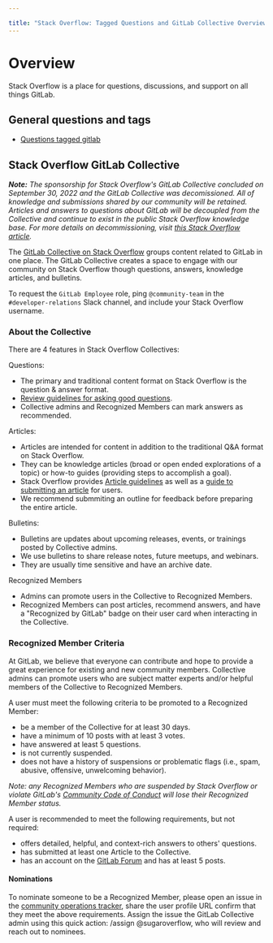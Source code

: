 ```yaml
---

title: "Stack Overflow: Tagged Questions and GitLab Collective Overview"
---
```








# Overview

Stack Overflow is a place for questions, discussions, and support on all things GitLab.

## General questions and tags 

- [Questions tagged gitlab](https://stackoverflow.com/questions/tagged/gitlab)

## Stack Overflow GitLab Collective

***Note:** The sponsorship for Stack Overflow's GitLab Collective concluded on September 30, 2022 and the GitLab Collective was decomissioned. All of knowledge and submissions shared by our community will be retained. Articles and answers to questions about GitLab will be decoupled from the Collective and continue to exist in the public Stack Overflow knowledge base. For more details on decommissioning, visit [this Stack Overflow article](https://stackoverflow.com/help/collectives-decommissioned).*

The [GitLab Collective on Stack Overflow](https://stackoverflow.com/collectives/gitlab) groups content related to GitLab in one place. The GitLab Collective creates a space to engage with our community on Stack Overflow though questions, answers, knowledge articles, and bulletins.

To request the `GitLab Employee` role, ping `@community-team` in the `#developer-relations` Slack channel, and include your Stack Overflow username.

### About the Collective

There are 4 features in Stack Overflow Collectives:  

Questions:
* The primary and traditional content format on Stack Overflow is the question & answer format.
* [Review guidelines for asking good questions](https://stackoverflow.com/help/how-to-ask).
* Collective admins and Recognized Members can mark answers as recommended.

Articles:
* Articles are intended for content in addition to the traditional Q&A format on Stack Overflow. 
* They can be knowledge articles (broad or open ended explorations of a topic) or how-to guides (providing steps to accomplish a goal).
* Stack Overflow provides [Article guidelines](https://stackoverflow.com/help/article-guidelines) as well as a [guide to submitting an article](https://stackoverflow.com/help/propose-article) for users. 
* We recommend submmiting an outline for feedback before preparing the entire article.

Bulletins:
* Bulletins are updates about upcoming releases, events, or trainings posted by Collective admins. 
* We use bulletins to share release notes, future meetups, and webinars.
* They are usually time sensitive and have an archive date.

Recognized Members
* Admins can promote users in the Collective to Recognized Members. 
* Recognized Members can post articles, recommend answers, and have a "Recognized by GitLab" badge on their user card when interacting in the Collective.

### Recognized Member Criteria

At GitLab, we believe that everyone can contribute and hope to provide a great experience for existing and new community members. Collective admins can promote users who are subject matter experts and/or helpful members of the Collective to Recognized Members.  

A user must meet the following criteria to be promoted to a Recognized Member:
* be a member of the Collective for at least 30 days.
* have a minimum of 10 posts with at least 3 votes.
* have answered at least 5 questions.
* is not currently suspended.
* does not have a history of suspensions or problematic flags (i.e., spam, abusive, offensive, unwelcoming behavior).

_Note: any Recognized Members who are suspended by Stack Overflow or violate GitLab's [Community Code of Conduct](https://about.gitlab.com/community/contribute/code-of-conduct/) will lose their Recognized Member status._

A user is recommended to meet the following requirements, but not required:
* offers detailed, helpful, and context-rich answers to others' questions.
* has submitted at least one Article to the Collective.
* has an account on the [GitLab Forum](https://forum.gitlab.com/) and has at least 5 posts.

#### Nominations

To nominate someone to be a Recognized Member, please open an issue in the [community operations tracker](https://gitlab.com/gitlab-com/marketing/community-relations/community-operations/community-operations/-/issues/new), share the user profile URL confirm that they meet the above requirements. Assign the issue the GitLab Collective admin using this quick action: /assign @sugaroverflow, who will review and reach out to nominees.
